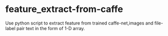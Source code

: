 # feature_extract-from-caffe
Use python script to extract feature from trained caffe-net,images and file-label pair text in the form of 1-D array.

